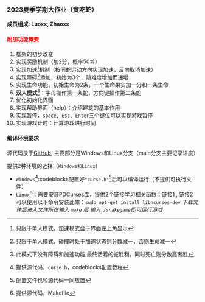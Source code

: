### 2023夏季学期大作业（贪吃蛇）

**成员组成: Luoxx, Zhaoxx**


#### <font color = red>附加功能概要 </font>
1. 框架的初步改变
2. 实现奖励机制（加2分，概率50%）
3. 实现加速[^speed]机制（按同蛇运动方向实现加速，反向取消加速）
4. 实现障碍[^障碍]添加，初始为3个，随难度增加而递增
5. 实现生命功能，初始生命为2条，一个生命果实加一分和一条生命
6. **双人模式**[^double]：字母操作第一条蛇，方向键操作第二条蛇
7. 优化初始化界面
8. 实现帮助界面（help）：介绍建筑的基本作用
9. 实现暂停，`space, Esc, Enter`三个键位可以实现游戏暂停
10. 实现游戏计时：计算游戏进行时间

  
[^speed]:只限于单人模式，加速模式会于界面左上角显示
[^障碍]:只限于单人模式，碰撞时处于加速状态则分数减一，否则生命减一
[^double]:此模式下没有障碍和加速功能,最终活着的蛇胜利，同时死亡则分数高者胜


#### 编译环境要求

源代码放于[GitHub](https://github.com/Walker-luo/SnakeGame "SnakeGame"), 主要部分是Windows和Linux分支（main分支主要记录进度）


提供2种环境的选择（`Windows和Linux`）
* `Windows`[^Windows]:codeblocks配置好`"curse.h"`[^set]后可以编译运行（不提供可执行文件）
* `Linux`[^Linux]：需要安装[PDCurses库](https://pdcurses.org/ "PDCurses")，提供2个链接学习相关函数：[链接1](https://pdcurses.org/docs/MANUAL.html) , [链接2](https://tldp.org/HOWTO/NCURSES-Programming-HOWTO/index.html)
 可以使用以下命令安装此库：`sudo apt-get install libncurses-dev`
    *下载文件后进入文件所在输入 `make` 后 输入`./snakegame`即可运行游戏*
  
[^set]:配置文件也和源代码一同放置
[^Windows]:提供源代码，`curse.h`，codeblocks配置教程
[^Linux]: 提供源代码，Makefile
